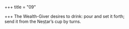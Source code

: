 +++
title = "09"

+++
The Wealth-Giver desires to drink: pour and set it forth;  
send it from the Neṣṭar’s cup by turns.  